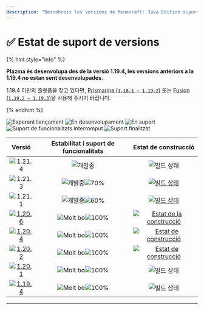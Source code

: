 ```yaml
---
description: "Descobreix les versions de Minecraft: Java Edition suportades a Plazma."
---
```


# ✅ Estat de suport de versions

{% hint style="info" %}

**Plazma és desenvolupa des de la versió 1.19.4, les versions anteriors a la 1.19.4 no estan sent desenvolupades.**

1.19.4 미만의 플랫폼을 찾고 있다면, [Prismarine (`1.18.1 ~ 1.19.2`)](https://github.com/PrismarineTeam/Prismarine) 또는 [Fusion (`1.19.2 ~ 1.19.3`)](https://github.com/RuinedTechnologyUnify/Fusion)을 사용해 주시기 바랍니다.

{% endhint %}

[wtr]: <https://badge.plazmamc.org/0/En espera de llançament>
[idv]: <https://badge.plazmamc.org/1/En desenvolupament>
[atv]: <https://badge.plazmamc.org/2/En suport>
[fse]: <https://badge.plazmamc.org/6/Suport de funcionalitats interromput>
[eol]: <https://badge.plazmamc.org/4/Suport finalitzat>
[ukn]: https://badge.plazmamc.org/0/Sense%20informació
[vgd]: https://badge.plazmamc.org/1/Molt%20bo
[mid]: https://badge.plazmamc.org/6/Normal
[100]: https://badge.plazmamc.org/percent/100

![Esperant llançament][wtr] ![En desenvolupament][idv] ![En suport][atv] ![Suport de funcionalitats interromput][fse] ![Suport finalitzat][eol]

|                                       Versió                                      |       Estabilitat    i    suport de funcionalitats       |                                               Estat de construcció                                               |
| :-------------------------------------------------------------------------------: | :------------------------------------------------------: | :--------------------------------------------------------------------------------------------------------------: |
|                   ![1.21.4](https://badge.plazmamc.org/0/1.21.4)                  |                        ![개발중][idv]                       |                                                   ![빌드 상태][ukn]                                                  |
|                   ![1.21.3](https://badge.plazmamc.org/1/1.21.3)                  | ![개발중][idv]![70%](https://badge.plazmamc.org/percent/70) |          [![빌드 상태](https://build.plazmamc.org/1.21.3)](https://build.plazmamc.org/1.21.3?redirect=true)          |
|                   ![1.21.1](https://badge.plazmamc.org/1/1.21.1)                  | ![개발중][idv]![60%](https://badge.plazmamc.org/percent/60) |          [![빌드 상태](https://build.plazmamc.org/1.21.1)](https://build.plazmamc.org/1.21.1?redirect=true)          |
| [![1.20.6](https://badge.plazmamc.org/2/1.20.6)](https://git.plazmamc.org/1.20.6) |                ![Molt bo][vgd]![100%][100]               | [![Estat de la construcció](https://build.plazmamc.org/1.20.6)](https://build.plazmamc.org/1.20.6?redirect=true) |
| [![1.20.4](https://badge.plazmamc.org/6/1.20.4)](https://git.plazmamc.org/1.20.4) |                ![Molt bo][vgd]![100%][100]               |   [![Estat de construcció](https://build.plazmamc.org/1.20.4)](https://build.plazmamc.org/1.20.4?redirect=true)  |
| [![1.20.2](https://badge.plazmamc.org/4/1.20.2)](https://git.plazmamc.org/1.20.2) |                ![Molt bo][vgd]![100%][100]               |   [![Estat de construcció](https://build.plazmamc.org/1.20.2)](https://build.plazmamc.org/1.20.2?redirect=true)  |
| [![1.20.1](https://badge.plazmamc.org/4/1.20.1)](https://git.plazmamc.org/1.20.1) |                ![Molt bo][vgd]![100%][100]               |                                                   ![빌드 상태][ukn]                                                  |
| [![1.19.4](https://badge.plazmamc.org/4/1.19.4)](https://git.plazmamc.org/1.19.4) |                ![Molt bo][vgd]![100%][100]               |                                                   ![빌드 상태][ukn]                                                  |

***
